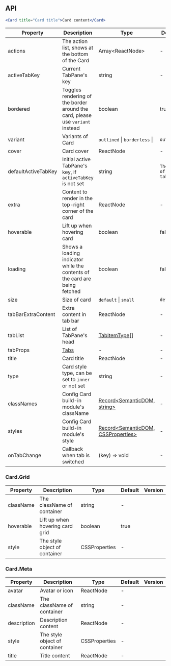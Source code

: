 ## API


```jsx
<Card title="Card title">Card content</Card>
```

| Property | Description | Type | Default | Version |
| --- | --- | --- | --- | --- |
| actions | The action list, shows at the bottom of the Card | Array&lt;ReactNode> | - |  |
| activeTabKey | Current TabPane's key | string | - |  |
| ~~bordered~~ | Toggles rendering of the border around the card, please use `variant` instead | boolean | true |  |
| variant | Variants of Card | `outlined` \| `borderless` \| | `outlined` | 5.24.0 |
| cover | Card cover | ReactNode | - |  |
| defaultActiveTabKey | Initial active TabPane's key, if `activeTabKey` is not set | string | `The key of first tab` |  |
| extra | Content to render in the top-right corner of the card | ReactNode | - |  |
| hoverable | Lift up when hovering card | boolean | false |  |
| loading | Shows a loading indicator while the contents of the card are being fetched | boolean | false |  |
| size | Size of card | `default` \| `small` | `default` |  |
| tabBarExtraContent | Extra content in tab bar | ReactNode | - |  |
| tabList | List of TabPane's head | [TabItemType](/components/tabs#tabitemtype)[] | - |  |
| tabProps | [Tabs](/components/tabs/#tabs) | - | - |  |
| title | Card title | ReactNode | - |  |
| type | Card style type, can be set to `inner` or not set | string | - |  |
| classNames | Config Card build-in module's className | [Record<SemanticDOM, string>](#semantic-dom) | - | 5.14.0 |
| styles | Config Card build-in module's style | [Record<SemanticDOM, CSSProperties>](#semantic-dom) | - | 5.14.0 |
| onTabChange | Callback when tab is switched | (key) => void | - |  |

### Card.Grid

| Property  | Description                     | Type          | Default | Version |
| --------- | ------------------------------- | ------------- | ------- | ------- |
| className | The className of container      | string        | -       |         |
| hoverable | Lift up when hovering card grid | boolean       | true    |         |
| style     | The style object of container   | CSSProperties | -       |         |

### Card.Meta

| Property    | Description                   | Type          | Default | Version |
| ----------- | ----------------------------- | ------------- | ------- | ------- |
| avatar      | Avatar or icon                | ReactNode     | -       |         |
| className   | The className of container    | string        | -       |         |
| description | Description content           | ReactNode     | -       |         |
| style       | The style object of container | CSSProperties | -       |         |
| title       | Title content                 | ReactNode     | -       |         |